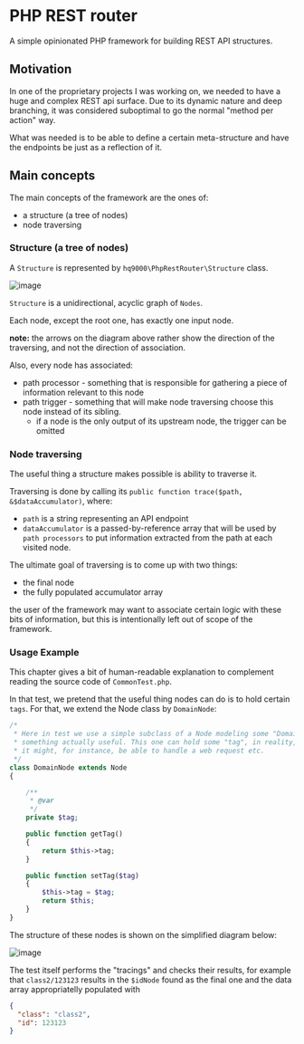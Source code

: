 # PHP REST router
A simple opinionated PHP framework for building REST API structures.

## Motivation

In one of the proprietary projects I was working on, we needed to have a huge and complex REST api surface.
Due to its dynamic nature and deep branching, it was considered suboptimal to go the normal "method per action" way.

What was needed is to be able to define a certain meta-structure and have the endpoints be just as a reflection of it.

## Main concepts

The main concepts of the framework are the ones of:
- a structure (a tree of nodes)
- node traversing

### Structure (a tree of nodes) 

A `Structure` is represented by `hq9000\PhpRestRouter\Structure` class.

![image](https://user-images.githubusercontent.com/21345604/93168690-2899a100-f72c-11ea-8057-523bc74d9577.png)

`Structure` is a unidirectional, acyclic graph of `Nodes`. 

Each node, except the root one, has exactly one input node.

**note:** the arrows on the diagram above rather show the direction of the traversing, and not the direction of association.



Also, every node has associated:
- path processor - something that is responsible for gathering a piece of information relevant to this node
- path trigger - something that will make node traversing choose this node instead of its sibling.
  - if a node is the only output of its upstream node, the trigger can be omitted

### Node traversing

The useful thing a structure makes possible is ability to traverse it.

Traversing is done by calling its `public function trace($path, &$dataAccumulator)`,
where:
- `path` is a string representing an API endpoint
- `dataAccumulator` is a passed-by-reference array that will be used by `path processors` to put information extracted
 from the path at each visited node.
 
The ultimate goal of traversing is to come up with two things:
- the final node
- the fully populated accumulator array

the user of the framework may want to associate certain logic with these bits of information, but this is intentionally 
left out of scope of the framework.
 
### Usage Example

This chapter gives a bit of human-readable explanation to complement reading the source code of `CommonTest.php`.

In that test, we pretend that the useful thing nodes can do is to hold certain `tags`. 
For that, we extend the Node class by `DomainNode`:

```php
/*
 * Here in test we use a simple subclass of a Node modeling some "Domain" class doing 
 * something actually useful. This one can hold some "tag", in reality,
 * it might, for instance, be able to handle a web request etc.
 */
class DomainNode extends Node
{

    /**
     * @var
     */
    private $tag;

    public function getTag()
    {
        return $this->tag;
    }

    public function setTag($tag)
    {
        $this->tag = $tag;
        return $this;
    }
}
```

The structure of these nodes is shown on the simplified diagram below:

![image](https://user-images.githubusercontent.com/21345604/93170671-4f59d680-f730-11ea-8f36-9c221df72fde.png)

The test itself performs the "tracings" and checks their results, for example that `class2/123123` results in the `$idNode` found as the final one and the data array appropriatelly populated with

```json
{
  "class": "class2",
  "id": 123123
}
``` 


 